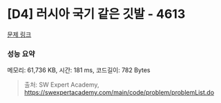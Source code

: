 # [D4] 러시아 국기 같은 깃발 - 4613 

[문제 링크](https://swexpertacademy.com/main/code/problem/problemDetail.do?contestProbId=AWQl9TIK8qoDFAXj) 

### 성능 요약

메모리: 61,736 KB, 시간: 181 ms, 코드길이: 782 Bytes



> 출처: SW Expert Academy, https://swexpertacademy.com/main/code/problem/problemList.do